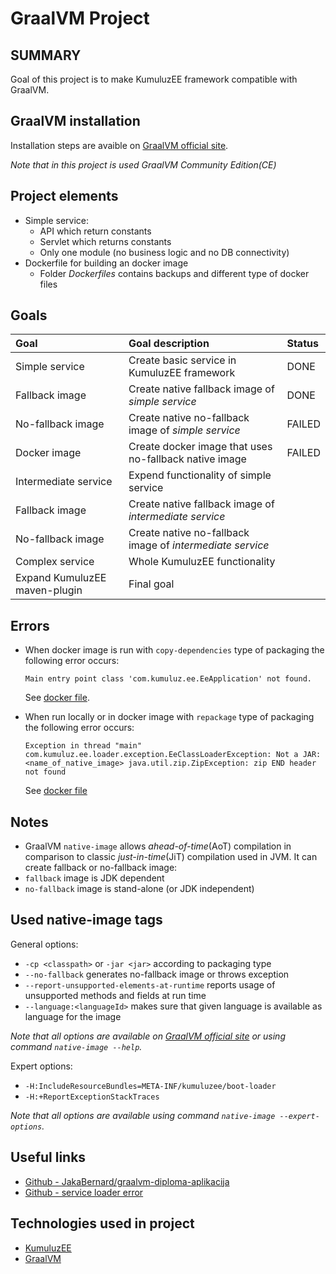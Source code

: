 # GraalVM Project

## SUMMARY
Goal of this project is to make KumuluzEE framework compatible with GraalVM.

## GraalVM installation
Installation steps are avaible on [GraalVM official site](https://www.graalvm.org/docs/getting-started/#install-graalvm).

*Note that in this project is used GraalVM Community Edition(CE)*

## Project elements
+ Simple service:
  + API which return constants
  + Servlet which returns constants
  + Only one module (no business logic and no DB connectivity)
+ Dockerfile for building an docker image
  + Folder *Dockerfiles* contains backups and different type of docker files

## Goals
| Goal | Goal description | Status |
| :--- | :--------------- | :----- |
| Simple service | Create basic service in KumuluzEE framework | DONE |
| Fallback image | Create native fallback image of *simple service* | DONE |
| No-fallback image | Create native no-fallback image of *simple service* | FAILED |
| Docker image | Create docker image that uses no-fallback native image | FAILED |
| Intermediate service | Expend functionality of simple service | |
| Fallback image | Create native fallback image of *intermediate service* | |
| No-fallback image | Create native no-fallback image of *intermediate service* | |
| Complex service | Whole KumuluzEE functionality | |
| Expand KumuluzEE maven-plugin| Final goal | |

## Errors
+ When docker image is run with ```copy-dependencies``` type of packaging the following error occurs:
  ```
  Main entry point class 'com.kumuluz.ee.EeApplication' not found.
  ```
  See [docker file](Dockerfiles/Dockerfile_cp).

+ When run locally or in docker image with ```repackage``` type of packaging the following error occurs:
  ```
  Exception in thread "main" com.kumuluz.ee.loader.exception.EeClassLoaderException: Not a JAR: <name_of_native_image> java.util.zip.ZipException: zip END header not found
  ```
  See [docker file](Dockerfiles/Dockerfile_jar_compiles)
  
## Notes
+ GraalVM ```native-image``` allows *ahead-of-time*(AoT) compilation in comparison to classic *just-in-time*(JiT) compilation used in JVM.
It can create fallback or no-fallback image:
 + ```fallback``` image is JDK dependent
 + ```no-fallback``` image is stand-alone (or JDK independent)
 
## Used native-image tags 
General options:
+ ```-cp <classpath>``` or ```-jar <jar>``` according to packaging type
+ ```--no-fallback``` generates no-fallback image or throws exception
+ ```--report-unsupported-elements-at-runtime``` reports usage of unsupported methods and fields at run time
+ ```--language:<languageId>``` makes sure that given language is available as language for the image

*Note that all options are available on [GraalVM official site](https://www.graalvm.org/docs/reference-manual/native-image/) or using command ```native-image --help```.*

Expert options:
+ ```-H:IncludeResourceBundles=META-INF/kumuluzee/boot-loader```
+ ```-H:+ReportExceptionStackTraces```

*Note that all options are available using command ```native-image --expert-options```.*

## Useful links
+ [Github - JakaBernard/graalvm-diploma-aplikacija](https://github.com/JakaBernard/graalvm-diploma-aplikacija)
+ [Github - service loader error](https://github.com/cstancu/native-image-service-loader-demo/blob/master/reflection_config.json)


## Technologies used in project
+ [KumuluzEE](https://ee.kumuluz.com/)
+ [GraalVM](https://www.graalvm.org/)

  
